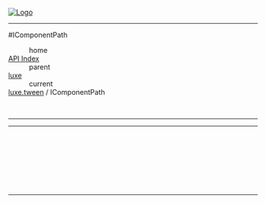
[![Logo](../../../images/logo.png)](../../../index.html)

---

#IComponentPath


&emsp;&emsp;&emsp;home   
[API Index](../../../api/index.html#luxe.tween)   
&emsp;&emsp;&emsp;parent    
[luxe](../)     
&emsp;&emsp;&emsp;current    
[luxe.tween](./) / IComponentPath

<br/>

---




---

&nbsp;   

&nbsp;   

&nbsp;   



&nbsp;
&nbsp;
&nbsp;

---  


&nbsp;   
&nbsp;   